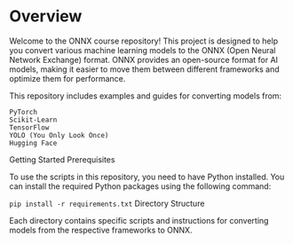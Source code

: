 # Overview

Welcome to the ONNX course repository! This project is designed to help you convert various machine learning models to the ONNX (Open Neural Network Exchange) format. ONNX provides an open-source format for AI models, making it easier to move them between different frameworks and optimize them for performance.

This repository includes examples and guides for converting models from:

    PyTorch
    Scikit-Learn
    TensorFlow
    YOLO (You Only Look Once)
    Hugging Face

Getting Started
Prerequisites

To use the scripts in this repository, you need to have Python installed. You can install the required Python packages using the following command:

`pip install -r requirements.txt`
Directory Structure

Each directory contains specific scripts and instructions for converting models from the respective frameworks to ONNX.
